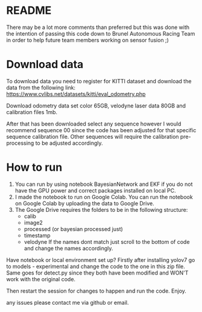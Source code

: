 # README
There may be a lot more comments than preferred but this was done with the intention of passing this code down to Brunel
Autonomous Racing Team in order to help future team members working on sensor fusion ;)

# Download data 
To download data you need to register for KITTI dataset and download the data from the following link: https://www.cvlibs.net/datasets/kitti/eval_odometry.php

Download odometry data set color 65GB, velodyne laser data 80GB and calibration files 1mb.

After that has been downloaded select any sequence however I would recommend sequence 00 since the code has been adjusted for that specific sequence calibration file.
Other sequences will require the calibration pre-processing to be adjusted accordingly.

# How to run
1. You can run by using notebook BayesianNetwork and EKF if you do not have the GPU power and correct packages installed
on local PC.
2. I made the notebook to run on Google Colab. You can run the notebook on Google Colab by uploading the data to Google Drive.
3. The Google Drive requires the folders to be in the following structure:
    - calib
    - image2
    - processed (or bayesian processed just)
    - timestamp
    - velodyne
If the names dont match just scroll to the bottom of code and change the names accordingly.

Have notebook or local environment set up? 
Firstly after installing yolov7 go to models - experimental and change the code to the one in this zip file. Same goes
for detect.py since they both have been modified and WON'T work with the original code. 

Then restart the session for changes to happen and run the code. Enjoy. 

any issues please contact me via github or email. 